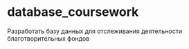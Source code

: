 # database_coursework
Разработать базу данных для отслеживания деятельности благотворительных фондов
